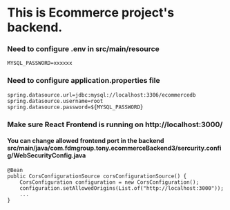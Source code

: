 # This is Ecommerce project's backend.

### Need to configure .env in src/main/resource

    MYSQL_PASSWORD=xxxxxx

### Need to configure application.properties file
    spring.datasource.url=jdbc:mysql://localhost:3306/ecommercedb
    spring.datasource.username=root
    spring.datasource.password=${MYSQL_PASSWORD}

### Make sure React Frontend is running on http://localhost:3000/
#### You can change allowed frontend port in the backend src/main/java/com.fdmgroup.tony.ecommerceBackend3/sercurity.config/WebSecurityConfig.java

    @Bean
    public CorsConfigurationSource corsConfigurationSource() {
        CorsConfiguration configuration = new CorsConfiguration();
        configuration.setAllowedOrigins(List.of("http://localhost:3000"));
        ...
    }